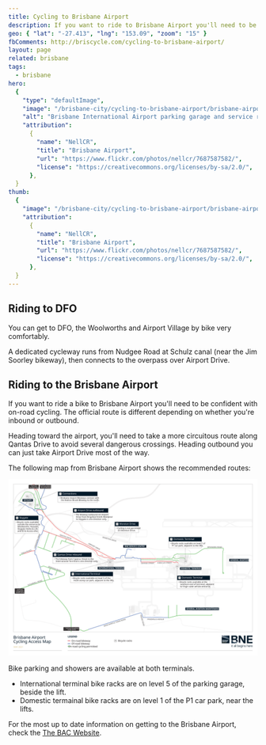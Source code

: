 ```yaml
---
title: Cycling to Brisbane Airport
description: If you want to ride to Brisbane Airport you'll need to be confident with on-road cycling. The official route is different depending on whether you're inbound or outbound.
geo: { "lat": "-27.413", "lng": "153.09", "zoom": "15" }
fbComments: http://briscycle.com/cycling-to-brisbane-airport/
layout: page
related: brisbane
tags:
  - brisbane
hero:
  {
    "type": "defaultImage",
    "image": "/brisbane-city/cycling-to-brisbane-airport/brisbane-airport-hero",
    "alt": "Brisbane International Airport parking garage and service roads",
    "attribution":
      {
        "name": "NellCR",
        "title": "Brisbane Airport",
        "url": "https://www.flickr.com/photos/nellcr/7687587582/",
        "license": "https://creativecommons.org/licenses/by-sa/2.0/",
      },
  }
thumb:
  {
    "image": "/brisbane-city/cycling-to-brisbane-airport/brisbane-airport",
    "attribution":
      {
        "name": "NellCR",
        "title": "Brisbane Airport",
        "url": "https://www.flickr.com/photos/nellcr/7687587582/",
        "license": "https://creativecommons.org/licenses/by-sa/2.0/",
      },
  }
---
```


## Riding to DFO

You can get to DFO, the Woolworths and Airport Village by bike very comfortably.

A dedicated cycleway runs from Nudgee Road at Schulz canal (near the Jim Soorley bikeway), then connects to the overpass over Airport Drive.

## Riding to the Brisbane Airport

If you want to ride a bike to Brisbane Airport you'll need to be confident with on-road cycling. The official route is different depending on whether you're inbound or outbound.

Heading toward the airport, you'll need to take a more circuitous route along Qantas Drive to avoid several dangerous crossings. Heading outbound you can just take Airport Drive most of the way.

The following map from Brisbane Airport shows the recommended routes:

<img src="airport-map.svg" alt="Map of the airport showing a confusing cycleway route">

Bike parking and showers are available at both terminals.

- International terminal bike racks are on level 5 of the parking garage, beside the lift.
- Domestic termainal bike racks are on level 1 of the P1 car park, near the lifts.

For the most up to date information on getting to the Brisbane Airport, check the [The BAC Website](https://www.bne.com.au/passenger/to-and-from/transport-options).

